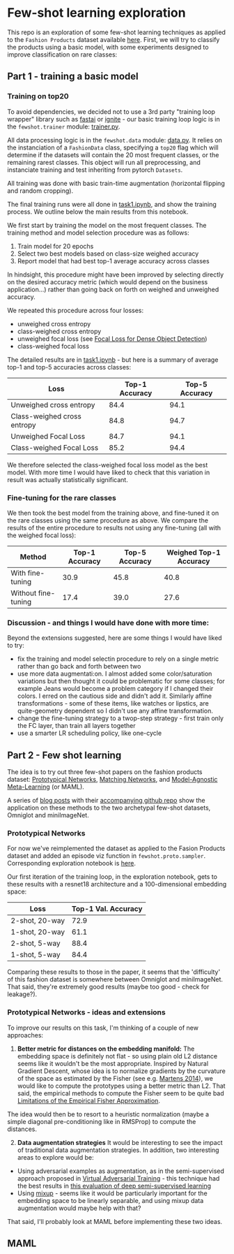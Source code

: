 # Few-shot learning exploration

This repo is an exploration of some few-shot learning techniques as applied to the `Fashion Products` dataset available [here](https://www.kaggle.com/paramaggarwal/fashion-product-images-dataset/version/1). First, we will try to classify the products using a basic model, with some experiments designed to improve classification on rare classes:

## Part 1 - training a basic model

### Training on top20

To avoid dependencies, we decided not to use a 3rd party "training loop wrapper" library such as [fastai](https://github.com/fastai/fastai) or [ignite](https://github.com/pytorch/ignite) - our basic training loop logic is in the `fewshot.trainer` module: [trainer.py](./fewshot/trainer.py).

All data processing logic is in the `fewshot.data` module: [data.py](./fewshot/data.py). It relies on the instanciation of a `FashionData` class, specifying a `top20` flag which will determine if the datasets will contain the 20 most frequent classes, or the remaining rarest classes. This object will run all preprocessing, and instanciate training and test inheriting from pytorch `Datasets`.

All training was done with basic train-time augmentation (horizontal flipping and random cropping).

The final training runs were all done in [task1.ipynb](./notebooks/task1.ipynb), and show the training process. We outline below the main results from this notebook.

We first start by training the model on the most frequent classes. The training method and model selection procedure was as follows:

1. Train model for 20 epochs
2. Select two best models based on class-size weighed accuracy
3. Report model that had best top-1 average accuracy across classes

In hindsight, this procedure might have been improved by selecting directly on the desired accuracy metric (which would depend on the business application...) rather than going back on forth on weighed and unweighed accuracy.

We repeated this procedure across four losses:
- unweighed cross entropy
- class-weighed cross entropy
- unweighed focal loss (see [Focal Loss for Dense Object Detection](https://arxiv.org/abs/1708.02002))
- class-weighed focal loss

The detailed results are in [task1.ipynb](./notebooks/task1.ipynb) - but here is a summary of average top-1 and top-5 accuracies across classes:

| Loss | Top-1 Accuracy | Top-5 Accuracy |
| ------------- | ------------- | --- |
| Unweighed cross entropy  |  84.4 | 94.1 |
| Class-weighed cross entropy | 84.8  | 94.7 |
| Unweighed Focal Loss | 84.7  | 94.1 |
| Class-weighed Focal Loss |  85.2 | 94.4 |

We therefore selected the class-weighed focal loss model as the best model. With more time I would have liked to check that this variation in result was actually statistically significant.

### Fine-tuning for the rare classes 

We then took the best model from the training above, and fine-tuned it on the rare classes using the same procedure as above. We compare the results of the entire procedure to results not using any fine-tuning (all with the weighed focal loss):

| Method | Top-1 Accuracy | Top-5 Accuracy | Weighed Top-1 Accuracy |
| --- | --- | ---| ---|
| With fine-tuning | 30.9 | 45.8 | 40.8 |
| Without fine-tuning | 17.4 | 39.0 | 27.6 |

### Discussion - and things I would have done with more time:

Beyond the extensions suggested, here are some things I would have liked to try:
- fix the training and model selectin procedure to rely on a single metric rather than go back and forth between two
- use more data augmentati:on. I almost added some color/saturation variations but then thought it could be problematic for some classes; for example Jeans would become a problem category if I changed their colors. I erred on the cautious side and didn't add it. Similarly affine transformations - some of these items, like watches or lipstics, are quite-geometry dependent so I didn't use any affine transformation.
- change the fine-tuning strategy to a twop-step strategy - first train only the FC layer, than train all layers together
- use a smarter LR scheduling policy, like one-cycle

## Part 2 - Few shot learning

The idea is to try out three few-shot papers on the fashion products dataset: [Prototypical Networks](https://arxiv.org/pdf/1703.05175.pdf), [Matching Networks](https://arxiv.org/pdf/1606.04080.pdf), and [Model-Agnostic Meta-Learning](https://arxiv.org/pdf/1703.03400.pdf) (or MAML).

A series of [blog posts](https://towardsdatascience.com/advances-in-few-shot-learning-a-guided-tour-36bc10a68b77) with their [accompanying github repo](https://github.com/oscarknagg/few-shot) show the application on these methods to the two archetypal few-shot datasets, Omniglot and miniImageNet.


### Prototypical Networks

For now we've reimplemented the dataset as applied to the Fasion Products dataset and added an episode viz function in `fewshot.proto.sampler`. Corresponding exploration notebook is [here](./notebooks/proto-exploration.ipynb).

Our first iteration of the training loop, in the exploration notebook, gets to these results with a resnet18 architecture and a 100-dimensional embedding space:

|Loss | Top-1 Val. Accuracy |
| ------------- | ------------- |
| 2-shot, 20-way  |  72.9 |
| 1-shot, 20-way | 61.1  |
| 2-shot, 5-way  |  88.4 |
| 1-shot, 5-way | 84.4  |

Comparing these results to those in the paper, it seems that the 'difficulty' of this fashion dataset is somewhere between Omniglot and miniImageNet. That said, they're extremely good results (maybe too good - check for leakage?).

### Prototypical Networks - ideas and extensions

To improve our results on this task, I'm thinking of a couple of new approaches:
1. **Better metric for distances on the embedding manifold:** The embedding space is definitely not flat - so using plain old L2 distance seems like it wouldn't be the most appropriate. Inspired by Natural Gradient Descent, whose idea is to normalize gradients by the curvature of the space as estimated by the Fisher (see e.g. [Martens 2014](https://arxiv.org/abs/1412.1193)), we would like to compute the prototypes using a better metric than L2. That said, the empirical methods to compute the Fisher seem to be quite bad [Limitations of the Empirical Fisher Approximation](https://arxiv.org/abs/1905.12558).

The idea would then be to resort to a heuristic normalization (maybe a simple diagonal pre-conditioning like in RMSProp) to compute the distances. 

2. **Data augmentation strategies** It would be interesting to see the impact of traditional data augmentation strategies. In addition, two interesting areas to explore would be:
- Using adversarial examples as augmentation, as in the semi-supervised approach proposed in [Virtual Adversarial Training](https://arxiv.org/pdf/1704.03976.pdf) - this technique had the best results in [this evaluation of deep semi-supervised learning](https://arxiv.org/abs/1804.09170)
- Using [mixup](https://arxiv.org/abs/1710.09412) - seems like it would be particularly important for the embedding space to be linearly separable, and using mixup data augmentation would maybe help with that?

That said, I'll probably look at MAML before implementing these two ideas.

## MAML






